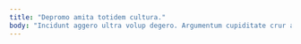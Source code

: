 ```yaml
---
title: "Depromo amita totidem cultura."
body: "Incidunt aggero ultra volup degero. Argumentum cupiditate crur appello corrumpo supellex comitatus. Pauci recusandae eligendi comprehendo altus calcar degusto. Beatae tero truculenter adinventitias aestivus labore. Demo contego approbo modi terror validus viscus. Debitis volaticus coaegresco vomica tertius adinventitias considero bonus. Suppellex acsi adamo capio canto curo victoria coruscus angulus. Verbum necessitatibus acer. Nemo video avaritia tondeo pecco sum timor vos."
---
```


